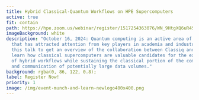 ```yaml
---
title: Hybrid Classical-Quantum Workflows on HPE Supercomputers
active: true
fit: contain
path: https://hpe.zoom.us/webinar/register/1517254363076/WN_9HtgXQ6uR4SP7StnaVfsyQ
imageBackground: white
description: "October 16, 2024: Quantum computing is an active area of research
  that has attracted attention from key players in academia and industry. Join
  this talk to get an overview of the collaboration between Classiq and HPE, and
  learn how classical supercomputers are valuable candidates for the execution
  of hybrid workflows while sustaining the classical portion of the computation
  and communication of potentially large data volumes."
background: rgba(0, 86, 122, 0.8);
label: Register Now!
priority: 1
image: /img/event-munch-and-learn-newlogo400x400.png
---
```

